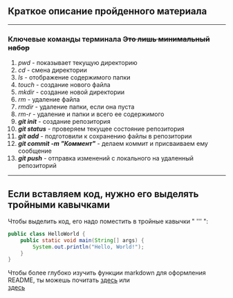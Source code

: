 ## Краткое описание пройденного материала
---

### Ключевые команды терминала ~~Это лишь минимальный набор~~

1. *pwd* - показывает текущую директорию
2. *cd* - смена директории
3. *ls* - отображение содержимого папки
4. *touch* - создание нового файла
5. *mkdir* - создание новой директории
6. *rm* - удаление файла
7. *rmdir* - удаление папки, если она пуста
8. *rm-r* - удаление и папки и всего ее содержимого
9. **_git init_** - создание репозитория
10. **_git status_** - проверяем текущее состояние репозитория
11. **_git add_** - подготовили к сохранению файлы в репозитории
12. **_git commit -m "Коммент"_** - делаем коммит и присваиваем ему сообщение
13. **_git push_** - отправка изменений с локального на удаленный репозиторий


---


## Если вставляем код, нужно его выделять тройными кавычками

Чтобы выделить код, его надо поместить в тройные кавычки " ''' ":

```Java
public class HelloWorld {
    public static void main(String[] args) {
        System.out.println("Hello, World!");
    }
}
```

Чтобы более глубоко изучить функции markdown для оформления README, ты можешь почитать [здесь](https://gist.github.com/fomvasss/8dd8cd7f88c67a4e3727f9d39224a84c#headers) или   
[здесь](https://www.markdownguide.org/cheat-sheet/)
